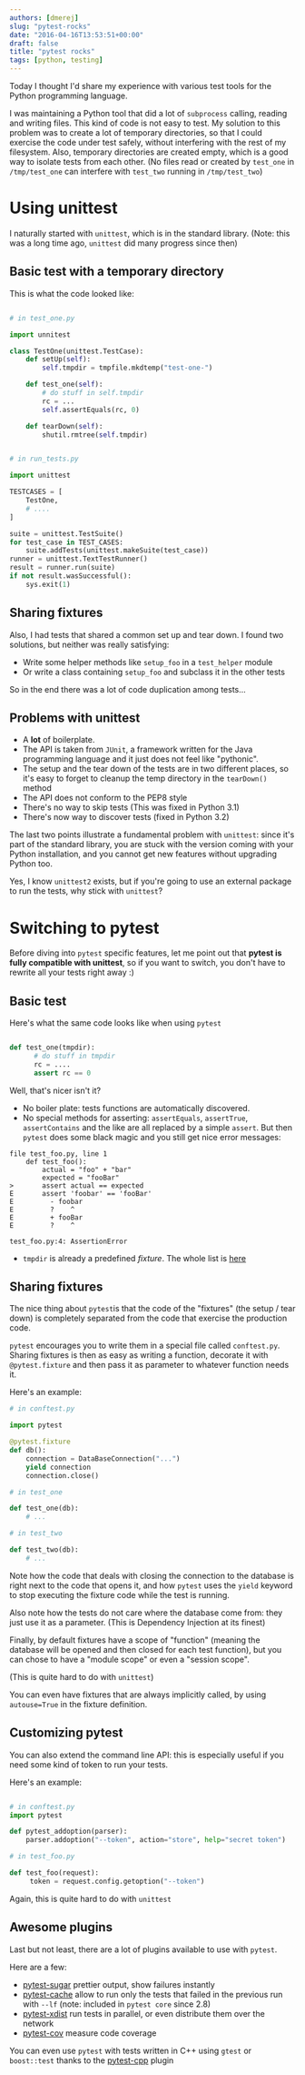 ```yaml
---
authors: [dmerej]
slug: "pytest-rocks"
date: "2016-04-16T13:53:51+00:00"
draft: false
title: "pytest rocks"
tags: [python, testing]
---
```


Today I thought I'd share my experience with various test tools for the Python
programming language.

<!--more-->

I was maintaining a Python tool that did a lot of `subprocess` calling, reading
and writing files. This kind of code is not easy to test. My solution to this
problem was to create a lot of temporary directories, so that I could exercise
the code under test safely, without interfering with the rest of my filesystem.
Also, temporary directories are created empty, which is a good way to isolate
tests from each other.
(No files read or created by `test_one` in `/tmp/test_one` can interfere with
`test_two` running in `/tmp/test_two`)

# Using unittest

I naturally started with `unittest`, which is in the standard library. (Note:
this was a long time ago, `unittest` did many progress since then)

## Basic test with a temporary directory

This is what the code looked like:

```python

# in test_one.py

import unnitest

class TestOne(unittest.TestCase):
    def setUp(self):
        self.tmpdir = tmpfile.mkdtemp("test-one-")

    def test_one(self):
        # do stuff in self.tmpdir
        rc = ...
        self.assertEquals(rc, 0)

    def tearDown(self):
        shutil.rmtree(self.tmpdir)


# in run_tests.py

import unittest

TESTCASES = [
    TestOne,
    # ....
]

suite = unittest.TestSuite()
for test_case in TEST_CASES:
    suite.addTests(unittest.makeSuite(test_case))
runner = unittest.TextTestRunner()
result = runner.run(suite)
if not result.wasSuccessful():
    sys.exit(1)
```

## Sharing fixtures

Also, I had tests that shared a common set up and tear down. I found two
solutions, but neither was really satisfying:

* Write some helper methods like `setup_foo` in a `test_helper` module
* Or write a class containing `setup_foo` and subclass it in the other tests

So in the end there was a lot of code duplication among tests...

## Problems with unittest

* A  **lot** of boilerplate.
* The API is taken from `JUnit`, a framework written for the Java programming
  language and it just does not feel like "pythonic".
* The setup and the tear down of the tests are in two different places, so it's
  easy to forget to cleanup the temp directory in the `tearDown()` method
* The API does not conform to the PEP8 style
* There's no way to skip tests (This was fixed in Python 3.1)
* There's now way to discover tests (fixed in Python 3.2)

The last two points illustrate a fundamental problem with `unittest`: since
it's part of the standard library, you are stuck with the version coming with
your Python installation, and you cannot get new features without upgrading
Python too.

Yes, I know `unittest2` exists, but if you're going to use an external package
to run the tests, why stick with `unittest`?

# Switching to pytest

Before diving into `pytest` specific features, let me point out that **pytest is
fully compatible with unittest**, so if you want to switch, you don't have to rewrite
all your tests right away :)

## Basic test

Here's what the same code looks like when using `pytest`


```python

def test_one(tmpdir):
      # do stuff in tmpdir
      rc = ....
      assert rc == 0
```

Well, that's nicer isn't it?

* No boiler plate: tests functions are automatically discovered.
* No special methods for asserting: `assertEquals`, `assertTrue`,
  `assertContains` and the like are all replaced by a simple `assert`. But then
  `pytest` does some black magic and you still get nice error messages:

```text
file test_foo.py, line 1
    def test_foo():
        actual = "foo" + "bar"
        expected = "fooBar"
>       assert actual == expected
E       assert 'foobar' == 'fooBar'
E         - foobar
E         ?    ^
E         + fooBar
E         ?    ^

test_foo.py:4: AssertionError
```

* `tmpdir` is already a predefined _fixture_. The whole list is
  [here](https://pytest.org/latest/builtin.html#builtin-fixtures-function-arguments)

## Sharing fixtures

The nice thing about `pytest`is that the code of the "fixtures" (the setup /
tear down) is completely separated from the code that exercise the production
code.

`pytest` encourages you to write them in a special file called `conftest.py`.
Sharing fixtures is then as easy as writing a function, decorate it with
`@pytest.fixture` and then pass it as parameter to whatever function needs it.

Here's an example:

```python
# in conftest.py

import pytest

@pytest.fixture
def db():
    connection = DataBaseConnection("...")
    yield connection
    connection.close()

# in test_one

def test_one(db):
    # ...

# in test_two

def test_two(db):
    # ...

```

Note how the code that deals with closing the connection to the database is
right next to the code that opens it, and how `pytest` uses the `yield` keyword
to stop executing the fixture code while the test is running.

Also note how the tests do not care where the database come from: they just use
it as a parameter. (This is Dependency Injection at its finest)

Finally, by default fixtures have a scope of "function" (meaning the database
will be opened and then closed for each test function), but you can chose to
have a "module scope"  or even a "session scope".

(This is quite hard to do with `unittest`)

You can even have fixtures that are always implicitly called, by using
`autouse=True` in the fixture definition.

## Customizing pytest

You can also extend the command line API: this is especially useful if you
need some kind of token to run your tests.

Here's an example:

```python

# in conftest.py
import pytest

def pytest_addoption(parser):
    parser.addoption("--token", action="store", help="secret token")

# in test_foo.py

def test_foo(request):
     token = request.config.getoption("--token")

```

Again, this is quite hard to do with `unittest`

## Awesome plugins

Last but not least, there are a lot of plugins available to use with `pytest`.

Here are a few:

* [pytest-sugar](https://pypi.python.org/pypi/pytest-sugar) prettier output, show failures instantly
* [pytest-cache](https://pypi.python.org/pypi/pytest-cache) allow to run only
  the tests that failed in the previous run with `--lf` (note: included in
  `pytest core` since 2.8)
* [pytest-xdist](https://pypi.python.org/pypi/pytest-xdist) run tests in parallel, or even distribute them over the network
* [pytest-cov](https://pypi.python.org/pypi/pytest-cov) measure code coverage

You can even use `pytest` with tests written in C++ using `gtest` or
`boost::test` thanks to the [pytest-cpp](
https://github.com/pytest-dev/pytest-cpp) plugin
